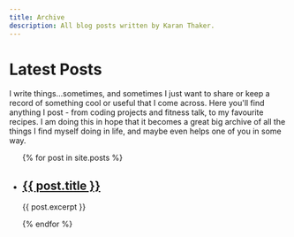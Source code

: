 ```yaml
---
title: Archive
description: All blog posts written by Karan Thaker.
---
```

# Latest Posts

I write things...sometimes, and sometimes I just want to share or keep a record 
of something cool or useful that I come across. Here you'll find anything I post
\- from coding projects and fitness talk, to my favourite recipes. I am doing 
this in hope that it becomes a great big archive of all the things I find myself
doing in life, and maybe even helps one of you in some way.

<ul>
  {% for post in site.posts %}
    <li>
      <h2><a class="default-link" href="{{ post.url }}">{{ post.title }}</a></h2>
      <p>{{ post.excerpt }}</p>
    </li>
  {% endfor %}
</ul>

